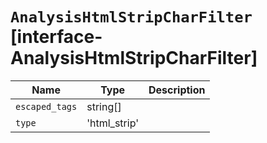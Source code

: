 # `AnalysisHtmlStripCharFilter` [interface-AnalysisHtmlStripCharFilter]

| Name | Type | Description |
| - | - | - |
| `escaped_tags` | string[] | &nbsp; |
| `type` | 'html_strip' | &nbsp; |

